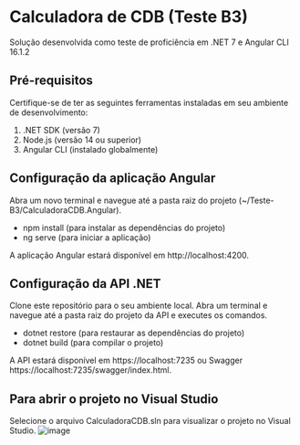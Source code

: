 # Calculadora de CDB (Teste B3)
Solução desenvolvida como teste de proficiência em .NET 7 e Angular CLI 16.1.2

## Pré-requisitos
Certifique-se de ter as seguintes ferramentas instaladas em seu ambiente de desenvolvimento:

1. .NET SDK (versão 7)
2. Node.js (versão 14 ou superior)
3. Angular CLI (instalado globalmente)

## Configuração da aplicação Angular
Abra um novo terminal e navegue até a pasta raiz do projeto (~/Teste-B3/CalculadoraCDB.Angular).

- npm install (para instalar as dependências do projeto)
- ng serve (para iniciar a aplicação)

A aplicação Angular estará disponível em http://localhost:4200.

## Configuração da API .NET
Clone este repositório para o seu ambiente local.
Abra um terminal e navegue até a pasta raiz do projeto da API e executes os comandos.

 - dotnet restore (para restaurar as dependências do projeto)
 - dotnet build (para compilar o projeto)

A API estará disponível em https://localhost:7235 ou Swagger https://localhost:7235/swagger/index.html.

## Para abrir o projeto no Visual Studio
Selecione o arquivo CalculadoraCDB.sln para visualizar o projeto no Visual Studio.
![image](https://github.com/kettelut/Teste-B3/assets/10765578/017a7cda-c19a-4777-9d41-b16fa07aa790)


